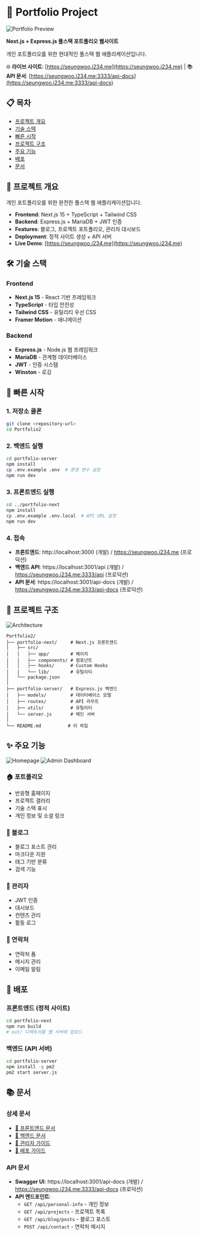 # 🚀 Portfolio Project

![Portfolio Preview](./portfolio-next/public/images/portfolio-preview.png)

**Next.js + Express.js 풀스택 포트폴리오 웹사이트**

개인 포트폴리오를 위한 현대적인 풀스택 웹 애플리케이션입니다.

🌐 **라이브 사이트**: [https://seungwoo.i234.me](https://seungwoo.i234.me) | 📚 **API 문서**: [https://seungwoo.i234.me:3333/api-docs](https://seungwoo.i234.me:3333/api-docs)

## 📋 목차

- [프로젝트 개요](#-프로젝트-개요)
- [기술 스택](#-기술-스택)
- [빠른 시작](#-빠른-시작)
- [프로젝트 구조](#-프로젝트-구조)
- [주요 기능](#-주요-기능)
- [배포](#-배포)
- [문서](#-문서)

## 🎯 프로젝트 개요

개인 포트폴리오를 위한 완전한 풀스택 웹 애플리케이션입니다.

- **Frontend**: Next.js 15 + TypeScript + Tailwind CSS
- **Backend**: Express.js + MariaDB + JWT 인증
- **Features**: 블로그, 프로젝트 포트폴리오, 관리자 대시보드
- **Deployment**: 정적 사이트 생성 + API 서버
- **Live Demo**: [https://seungwoo.i234.me](https://seungwoo.i234.me)

## 🛠 기술 스택

### Frontend

- **Next.js 15** - React 기반 프레임워크
- **TypeScript** - 타입 안전성
- **Tailwind CSS** - 유틸리티 우선 CSS
- **Framer Motion** - 애니메이션

### Backend

- **Express.js** - Node.js 웹 프레임워크
- **MariaDB** - 관계형 데이터베이스
- **JWT** - 인증 시스템
- **Winston** - 로깅

## 🚀 빠른 시작

### 1. 저장소 클론

```bash
git clone <repository-url>
cd Portfolio2
```

### 2. 백엔드 실행

```bash
cd portfolio-server
npm install
cp .env.example .env  # 환경 변수 설정
npm run dev
```

### 3. 프론트엔드 실행

```bash
cd ../portfolio-next
npm install
cp .env.example .env.local  # API URL 설정
npm run dev
```

### 4. 접속

- **프론트엔드**: http://localhost:3000 (개발) / https://seungwoo.i234.me (프로덕션)
- **백엔드 API**: https://localhost:3001/api (개발) / https://seungwoo.i234.me:3333/api (프로덕션)
- **API 문서**: https://localhost:3001/api-docs (개발) / https://seungwoo.i234.me:3333/api-docs (프로덕션)

## 📁 프로젝트 구조

![Architecture](./portfolio-next/public/images/architecture.png)

```
Portfolio2/
├── portfolio-next/     # Next.js 프론트엔드
│   ├── src/
│   │   ├── app/        # 페이지
│   │   ├── components/ # 컴포넌트
│   │   ├── hooks/      # Custom Hooks
│   │   └── lib/        # 유틸리티
│   └── package.json
│
├── portfolio-server/   # Express.js 백엔드
│   ├── models/         # 데이터베이스 모델
│   ├── routes/         # API 라우트
│   ├── utils/          # 유틸리티
│   └── server.js       # 메인 서버
│
└── README.md          # 이 파일
```

## ✨ 주요 기능

![Homepage](./portfolio-next/public/images/homepage.png) ![Admin Dashboard](./portfolio-next/public/images/admin-dashboard.png)

### 🏠 포트폴리오

- 반응형 홈페이지
- 프로젝트 갤러리
- 기술 스택 표시
- 개인 정보 및 소셜 링크

### 📝 블로그

- 블로그 포스트 관리
- 마크다운 지원
- 태그 기반 분류
- 검색 기능

### 🔐 관리자

- JWT 인증
- 대시보드
- 컨텐츠 관리
- 활동 로그

### 📧 연락처

- 연락처 폼
- 메시지 관리
- 이메일 알림

## 🚀 배포

### 프론트엔드 (정적 사이트)

```bash
cd portfolio-next
npm run build
# out/ 디렉토리를 웹 서버에 업로드
```

### 백엔드 (API 서버)

```bash
cd portfolio-server
npm install -g pm2
pm2 start server.js
```

## 📚 문서

### 상세 문서

- [🎨 프론트엔드 문서](./portfolio-next/README.md)
- [🔧 백엔드 문서](./portfolio-server/README.md)
- [🔐 관리자 가이드](./portfolio-server/ADMIN_GUIDE.md)
- [🚀 배포 가이드](./portfolio-server/DEPLOYMENT_GUIDE.md)

### API 문서

- **Swagger UI**: https://localhost:3001/api-docs (개발) / https://seungwoo.i234.me:3333/api-docs (프로덕션)
- **API 엔드포인트**:
  - `GET /api/personal-info` - 개인 정보
  - `GET /api/projects` - 프로젝트 목록
  - `GET /api/blog/posts` - 블로그 포스트
  - `POST /api/contact` - 연락처 메시지
